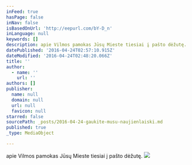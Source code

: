 ```yaml
---
inFeed: true
hasPage: false
inNav: false
isBasedOnUrl: 'http://eepurl.com/bY-D_n'
inLanguage: null
keywords: []
description: apie Vilmos pamokas Jūsų Mieste tiesiai į pašto dėžutę.
datePublished: '2016-04-24T02:57:10.915Z'
dateModified: '2016-04-24T02:48:20.066Z'
title: ''
author:
  - name: ''
    url: ''
authors: []
publisher:
  name: null
  domain: null
  url: null
  favicon: null
starred: false
sourcePath: _posts/2016-04-24-gaukite-musu-naujienlaiski.md
published: true
_type: MediaObject

---
```

apie Vilmos pamokas Jūsų Mieste tiesiai į pašto dėžutę.
![](https://s3-us-west-2.amazonaws.com/the-grid-img/p/03b3de3f35bcc724ef2887664555aece0c5a252c.jpg)